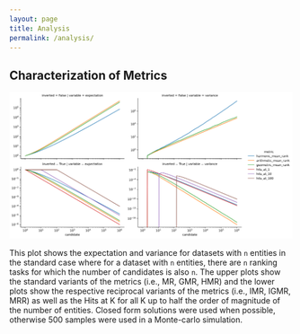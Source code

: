 ```yaml
---
layout: page
title: Analysis
permalink: /analysis/
---
```


## Characterization of Metrics

![](charts/candidate_plot.svg)

This plot shows the expectation and variance for datasets with `n` entities in
the standard case where for a dataset with `n`
entities, there are `n` ranking tasks for which the number of candidates is
also `n`. The upper plots show the standard variants of the metrics (i.e., MR,
GMR, HMR) and the lower plots show the respective reciprocal variants of the
metrics (i.e., IMR, IGMR, MRR) as well as the Hits at K for all K up to half the
order of magnitude of the number of entities. Closed form solutions were used
when possible, otherwise 500 samples were used in a Monte-carlo simulation.

